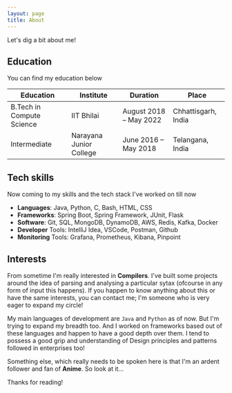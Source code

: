 ```yaml
---
layout: page
title: About
---
```


Let's dig a bit about me!

## Education
You can find my education below

<table>
  <thead>
    <tr>
      <th>Education</th>
      <th>Institute</th>
      <th>Duration</th>
      <th>Place</th>
    </tr>
  </thead>
  <tbody>
    <tr>
      <td>B.Tech in Compute Science</td>
      <td>IIT Bhilai</td>
      <td>August 2018 – May 2022</td>
      <td>Chhattisgarh, India</td>
    </tr>
    <tr>
      <td>Intermediate</td>
      <td>Narayana Junior College </td>
      <td>June 2016 – May 2018</td>
      <td>Telangana, India</td>
    </tr>
  </tbody>
</table>

## Tech skills
Now coming to my skills and the tech stack I've worked on till now

* **Languages**: Java, Python, C, Bash, HTML, CSS
* **Frameworks**: Spring Boot, Spring Framework, JUnit, Flask
* **Software**: Git, SQL, MongoDB, DynamoDB, AWS, Redis, Kafka, Docker
* **Developer** Tools: IntelliJ Idea, VSCode, Postman, Github
* **Monitoring** Tools: Grafana, Prometheus, Kibana, Pinpoint

## Interests
From sometime I'm really interested in **Compilers**. I've built some projects around the idea of parsing and analysing a particular sytax (ofcourse in any form of input this happens). If you happen to know anything about this or have the same interests, you can contact me; I'm someone who is very eager to expand my circle!

My main languages of development are `Java` and `Python` as of now. But I'm trying to expand my breadth too. And I worked on frameworks based out of these languages and happen to have a good depth over them. I tend to possess a good grip and understanding of Design principles and patterns followed in enterprises too!

Something else, which really needs to be spoken here is that I'm an ardent follower and fan of **Anime**. So look at it...

Thanks for reading!
